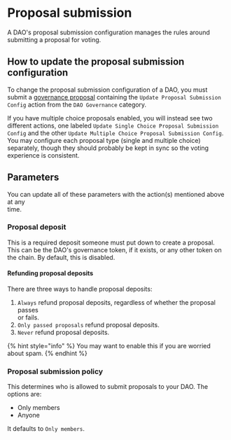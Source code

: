 # Proposal submission

A DAO's proposal submission configuration manages the rules around submitting a proposal for voting.

## How to update the proposal submission configuration

To change the proposal submission configuration of a DAO, you must submit a [governance proposal](../proposals/what/) containing the `Update Proposal Submission Config` action from the `DAO Governance` category.

If you have multiple choice proposals enabled, you will instead see two different actions, one labeled `Update Single Choice Proposal Submission Config` and the other `Update Multiple Choice Proposal Submission Config`. You may configure each proposal type (single and multiple choice) separately, though they should probably be kept in sync so the voting experience is consistent.

## Parameters

You can update all of these parameters with the action(s) mentioned above at any\
time.

### Proposal deposit

This is a required deposit someone must put down to create a proposal. This can be the DAO's governance token, if it exists, or any other token on the chain. By default, this is disabled.

#### Refunding proposal deposits

There are three ways to handle proposal deposits:

1. `Always` refund proposal deposits, regardless of whether the proposal passes\
   or fails.
2. `Only passed proposals` refund proposal deposits.
3. `Never` refund proposal deposits.

{% hint style="info" %}
You may want to enable this if you are worried about spam.
{% endhint %}

### Proposal submission policy

This determines who is allowed to submit proposals to your DAO. The options are:

* Only members
* Anyone

It defaults to `Only members`.
